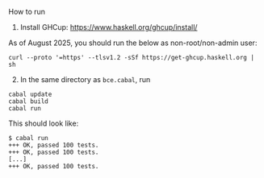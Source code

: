 How to run

1. Install GHCup: https://www.haskell.org/ghcup/install/

As of August 2025, you should run the below as non-root/non-admin user:
```
curl --proto '=https' --tlsv1.2 -sSf https://get-ghcup.haskell.org | sh
```

2. In the same directory as `bce.cabal`, run
```
cabal update
cabal build
cabal run
```

This should look like:
```
$ cabal run
+++ OK, passed 100 tests.
+++ OK, passed 100 tests.
[...]
+++ OK, passed 100 tests.
```
